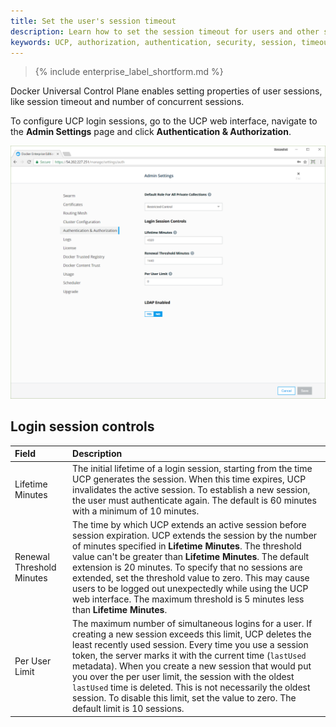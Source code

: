 ```yaml
---
title: Set the user's session timeout
description: Learn how to set the session timeout for users and other session properties.
keywords: UCP, authorization, authentication, security, session, timeout
---
```


>{% include enterprise_label_shortform.md %}

Docker Universal Control Plane enables setting properties of user sessions,
like session timeout and number of concurrent sessions.

To configure UCP login sessions, go to the UCP web interface, navigate to the
**Admin Settings** page and click **Authentication & Authorization**.

![](../../images/authentication-authorization.png)

## Login session controls

|          Field          |                                                                                                                                                                                                                                             Description                                                                                                                                                                                                                                             |
| :---------------------- | :-------------------------------------------------------------------------------------------------------------------------------------------------------------------------------------------------------------------------------------------------------------------------------------------------------------------------------------------------------------------------------------------------------------------------------------------------------------------------------------------------- |
| Lifetime Minutes          | The initial lifetime of a login session, starting from the time UCP generates the session. When this time expires, UCP invalidates the active session. To establish a new session, the user must authenticate again. The default is 60 minutes with a minimum of 10 minutes.                                                                                                                                                                                                                                                                             |
| Renewal Threshold Minutes | The time by which UCP extends an active session before session expiration. UCP extends the session by the number of minutes specified in **Lifetime Minutes**. The threshold value can't be greater than **Lifetime Minutes**. The default extension is 20 minutes. To specify that no sessions are extended, set the threshold value to zero. This may cause users to be logged out unexpectedly while using the UCP web interface. The maximum threshold is 5 minutes less than **Lifetime Minutes**. |
| Per User Limit          | The maximum number of simultaneous logins for a user. If creating a new session exceeds this limit, UCP deletes the least recently used session. Every time you use a session token, the server marks it with the current time (`lastUsed` metadata).  When you create a new session that would put you over the per user limit, the session with the oldest `lastUsed` time is deleted. This is not necessarily the oldest session. To disable this limit, set the value to zero. The default limit is 10 sessions.                                                                                                                                                                                                                                                                                                       |
